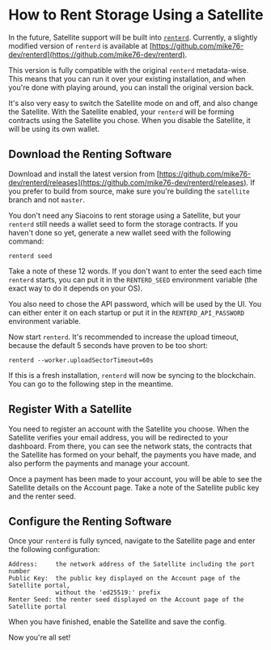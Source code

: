 # How to Rent Storage Using a Satellite

In the future, Satellite support will be built into [`renterd`](https://github.com/SiaFoundation/renterd). Currently, a slightly modified version of `renterd` is available at [https://github.com/mike76-dev/renterd](https://github.com/mike76-dev/renterd).

This version is fully compatible with the original `renterd` metadata-wise. This means that you can run it over your existing installation, and when you're done with playing around, you can install the original version back.

It's also very easy to switch the Satellite mode on and off, and also change the Satellite. With the Satellite enabled, your `renterd` will be forming contracts using the Satellite you chose. When you disable the Satellite, it will be using its own wallet.

## Download the Renting Software

Download and install the latest version from [https://github.com/mike76-dev/renterd/releases](https://github.com/mike76-dev/renterd/releases). If you prefer to build from source, make sure you're building the `satellite` branch and not `master`.

You don't need any Siacoins to rent storage using a Satellite, but your `renterd` still needs a wallet seed to form the storage contracts. If you haven't done so yet, generate a new wallet seed with the following command:
```
renterd seed
```
Take a note of these 12 words. If you don't want to enter the seed each time `renterd` starts, you can put it in the `RENTERD_SEED` environment variable (the exact way to do it depends on your OS).

You also need to chose the API password, which will be used by the UI. You can either enter it on each startup or put it in the `RENTERD_API_PASSWORD` environment variable.

Now start `renterd`. It's recommended to increase the upload timeout, because the default 5 seconds have proven to be too short:
```
renterd --worker.uploadSectorTimeout=60s
```
If this is a fresh installation, `renterd` will now be syncing to the blockchain. You can go to the following step in the meantime.

## Register With a Satellite

You need to register an account with the Satellite you choose. When the Satellite verifies your email address, you will be redirected to your dashboard. From there, you can see the network stats, the contracts that the Satellite has formed on your behalf, the payments you have made, and also perform the payments and manage your account.

Once a payment has been made to your account, you will be able to see the Satellite details on the Account page. Take a note of the Satellite public key and the renter seed.

## Configure the Renting Software

Once your `renterd` is fully synced, navigate to the Satellite page and enter the following configuration:
```
Address:     the network address of the Satellite including the port number
Public Key:  the public key displayed on the Account page of the Satellite portal,
             without the 'ed25519:' prefix
Renter Seed: the renter seed displayed on the Account page of the Satellite portal
```
When you have finished, enable the Satellite and save the config.

Now you're all set!
